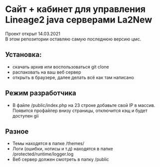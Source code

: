 # Сайт + кабинет для управления Lineage2 java серверами La2New

Проект открыт 14.03.2021<br>
В этом репозитории оставляю самую последнюю версию цмс.

## Установка:
- скачать архив или воспользоваться git clone<br>
- распаковать на ваш веб сервер<br>
- открыть в браузере, далее делать всё как там написано

## Режим разработчика
- В файле /public/index.php на 23 строке добавьте свой IP в массив.
Появится профайлер внизу страницы, отключится кэщ и будет доступен gii

## Разное
- Темы находятся в папке /themes/
- Логи (ошибки, нотисы и т.д) находятся в папке /protected/runtime/logger.log
- Веб сервер должен смотреть в папку /public
 
